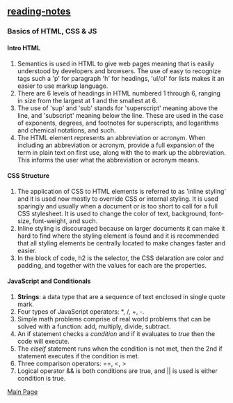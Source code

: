 ## [reading-notes](https://cheryldee.github.io/reading-notes/)

### Basics of HTML, CSS & JS
#### Intro HTML
1. Semantics is used in HTML to give web pages meaning that is easily understood by developers and browsers. The use of easy to recognize tags such a 'p' for paragraph 'h' for headings, 'ul/ol' for lists makes it an easier to use markup language.
2. There are 6 levels of headings in HTML numbered 1 through 6, ranging in size from the largest at 1 and the smallest at 6.
3. The use of 'sup' and 'sub' stands for 'superscript' meaning above the line, and 'subscript' meaning below the line. These are used in the case of exponents, degrees, and footnotes for superscripts, and logarithms and chemical notations, and such.
4. The <abbr> HTML element represents an abbreviation or acronym. When including an abbreviation or acronym, provide a full expansion of the term in plain text on first use, along with the <abbr> to mark up the abbreviation. This informs the user what the abbreviation or acronym means.
#### CSS Structure
1.  The application of CSS to HTML elements is referred to as 'inline styling' and it is used now mostly to override CSS or internal styling. It is used sparingly and usually when a document or is too short to call for a full CSS stylesheet. It is used to change the color of text, background, font-size, font-weight, and such.
2.  Inline styling is discouraged because on larger documents it can make it hard to find where the styling element is found and it is recommended that all styling elements be centrally located to make changes faster and easier.
3.  In the block of code, h2 is the selector, the CSS delaration are color and padding, and together with the values for each are the properties.
#### JavaScript and Conditionals
1.  **Strings**: a data type that are a sequence of text enclosed in single quote mark.
2.  Four types of JavaScript operators: *, /, +, -.
3.  Simple math problems comprise of real world problems that can be solved with a function: add, multiply, divide, subtract.
4.  An if statement checks a _condition_ and if it evaluates to _true_ then the code will execute.
5.  The _elseif_ statement runs when the condition is not met, then the 2nd if statement executes if the condition is met.
6.  Three comparison operators:  ==, <, > 
7.  Logical operator && is both conditions are true, and || is used is either condition is true.

  [Main Page](https://cheryldee.github.io/reading-notes/)
